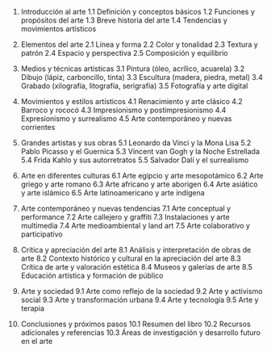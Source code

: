 1. Introducción al arte
   1.1 Definición y conceptos básicos
   1.2 Funciones y propósitos del arte
   1.3 Breve historia del arte
   1.4 Tendencias y movimientos artísticos

2. Elementos del arte
   2.1 Línea y forma
   2.2 Color y tonalidad
   2.3 Textura y patrón
   2.4 Espacio y perspectiva
   2.5 Composición y equilibrio

3. Medios y técnicas artísticas
   3.1 Pintura (óleo, acrílico, acuarela)
   3.2 Dibujo (lápiz, carboncillo, tinta)
   3.3 Escultura (madera, piedra, metal)
   3.4 Grabado (xilografía, litografía, serigrafía)
   3.5 Fotografía y arte digital

4. Movimientos y estilos artísticos
   4.1 Renacimiento y arte clásico
   4.2 Barroco y rococó
   4.3 Impresionismo y postimpresionismo
   4.4 Expresionismo y surrealismo
   4.5 Arte contemporáneo y nuevas corrientes

5. Grandes artistas y sus obras
   5.1 Leonardo da Vinci y la Mona Lisa
   5.2 Pablo Picasso y el Guernica
   5.3 Vincent van Gogh y la Noche Estrellada
   5.4 Frida Kahlo y sus autorretratos
   5.5 Salvador Dalí y el surrealismo

6. Arte en diferentes culturas
   6.1 Arte egipcio y arte mesopotámico
   6.2 Arte griego y arte romano
   6.3 Arte africano y arte aborigen
   6.4 Arte asiático y arte islámico
   6.5 Arte latinoamericano y arte indígena

7. Arte contemporáneo y nuevas tendencias
   7.1 Arte conceptual y performance
   7.2 Arte callejero y graffiti
   7.3 Instalaciones y arte multimedia
   7.4 Arte medioambiental y land art
   7.5 Arte colaborativo y participativo

8. Crítica y apreciación del arte
   8.1 Análisis y interpretación de obras de arte
   8.2 Contexto histórico y cultural en la apreciación del arte
   8.3 Crítica de arte y valoración estética
   8.4 Museos y galerías de arte
   8.5 Educación artística y formación de público

9. Arte y sociedad
   9.1 Arte como reflejo de la sociedad
   9.2 Arte y activismo social
   9.3 Arte y transformación urbana
   9.4 Arte y tecnología
   9.5 Arte y terapia

10. Conclusiones y próximos pasos
     10.1 Resumen del libro
     10.2 Recursos adicionales y referencias
     10.3 Áreas de investigación y desarrollo futuro en el arte
